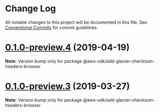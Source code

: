 # Change Log

All notable changes to this project will be documented in this file.
See [Conventional Commits](https://conventionalcommits.org) for commit guidelines.

# [0.1.0-preview.4](https://github.com/aws/aws-sdk-js-v3/compare/@aws-sdk/add-glacier-checksum-headers-browser@0.1.0-preview.3...@aws-sdk/add-glacier-checksum-headers-browser@0.1.0-preview.4) (2019-04-19)

**Note:** Version bump only for package @aws-sdk/add-glacier-checksum-headers-browser

# [0.1.0-preview.3](https://github.com/aws/aws-sdk-js-v3/compare/@aws-sdk/add-glacier-checksum-headers-browser@0.1.0-preview.2...@aws-sdk/add-glacier-checksum-headers-browser@0.1.0-preview.3) (2019-03-27)

**Note:** Version bump only for package @aws-sdk/add-glacier-checksum-headers-browser

